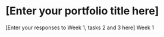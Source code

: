 # \[Enter your portfolio title here\]
\[Enter your responses to Week 1, tasks 2 and 3 here\]
Week 1
